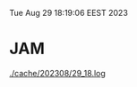 Tue Aug 29 18:19:06 EEST 2023
# JAM
<a href='./cache/202308/29_18.log'>./cache/202308/29_18.log</a>
